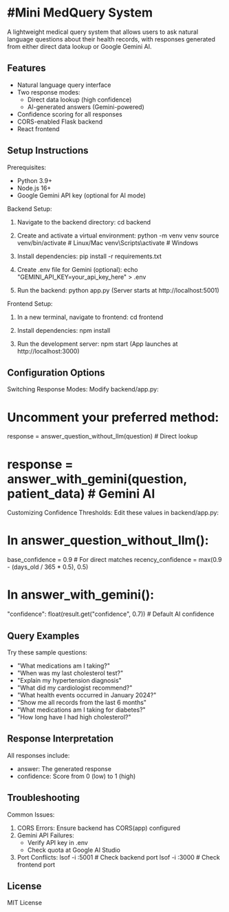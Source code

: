 #Mini MedQuery System
===================

A lightweight medical query system that allows users to ask natural language questions about their health records, with responses generated from either direct data lookup or Google Gemini AI.

Features
--------
- Natural language query interface
- Two response modes:
  * Direct data lookup (high confidence)
  * AI-generated answers (Gemini-powered)
- Confidence scoring for all responses
- CORS-enabled Flask backend
- React frontend

Setup Instructions
------------------

Prerequisites:
- Python 3.9+
- Node.js 16+
- Google Gemini API key (optional for AI mode)

Backend Setup:
1. Navigate to the backend directory:
   cd backend

2. Create and activate a virtual environment:
   python -m venv venv
   source venv/bin/activate  # Linux/Mac
   venv\Scripts\activate    # Windows

3. Install dependencies:
   pip install -r requirements.txt

4. Create .env file for Gemini (optional):
   echo "GEMINI_API_KEY=your_api_key_here" > .env

5. Run the backend:
   python app.py
   (Server starts at http://localhost:5001)

Frontend Setup:
1. In a new terminal, navigate to frontend:
   cd frontend

2. Install dependencies:
   npm install

3. Run the development server:
   npm start
   (App launches at http://localhost:3000)

Configuration Options
--------------------

Switching Response Modes:
Modify backend/app.py:
# Uncomment your preferred method:
response = answer_question_without_llm(question)  # Direct lookup
# response = answer_with_gemini(question, patient_data)  # Gemini AI

Customizing Confidence Thresholds:
Edit these values in backend/app.py:
# In answer_question_without_llm():
base_confidence = 0.9  # For direct matches
recency_confidence = max(0.9 - (days_old / 365 * 0.5), 0.5)

# In answer_with_gemini():
"confidence": float(result.get("confidence", 0.7))  # Default AI confidence

Query Examples
-------------
Try these sample questions:
- "What medications am I taking?"
- "When was my last cholesterol test?"
- "Explain my hypertension diagnosis"
- "What did my cardiologist recommend?"
- "What health events occurred in January 2024?"
- "Show me all records from the last 6 months"
- "What medications am I taking for diabetes?"
- "How long have I had high cholesterol?"


Response Interpretation
----------------------
All responses include:
- answer: The generated response
- confidence: Score from 0 (low) to 1 (high)




Troubleshooting
--------------

Common Issues:
1. CORS Errors: Ensure backend has CORS(app) configured
2. Gemini API Failures:
   - Verify API key in .env
   - Check quota at Google AI Studio
3. Port Conflicts:
   lsof -i :5001  # Check backend port
   lsof -i :3000  # Check frontend port



License
-------
MIT License
